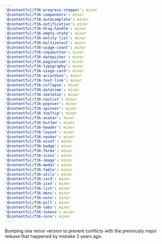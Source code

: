 ```yaml
---
'@contentful/f36-progress-stepper': minor
'@contentful/f36-components': minor
'@contentful/f36-autocomplete': minor
'@contentful/f36-notification': minor
'@contentful/f36-drag-handle': minor
'@contentful/f36-empty-state': minor
'@contentful/f36-entity-list': minor
'@contentful/f36-multiselect': minor
'@contentful/f36-usage-count': minor
'@contentful/f36-copybutton': minor
'@contentful/f36-datepicker': minor
'@contentful/f36-pagination': minor
'@contentful/f36-typography': minor
'@contentful/f36-usage-card': minor
'@contentful/f36-accordion': minor
'@contentful/f36-text-link': minor
'@contentful/f36-collapse': minor
'@contentful/f36-datetime': minor
'@contentful/f36-skeleton': minor
'@contentful/f36-navlist': minor
'@contentful/f36-popover': minor
'@contentful/f36-spinner': minor
'@contentful/f36-tooltip': minor
'@contentful/f36-avatar': minor
'@contentful/f36-button': minor
'@contentful/f36-header': minor
'@contentful/f36-layout': minor
'@contentful/f36-navbar': minor
'@contentful/f36-asset': minor
'@contentful/f36-badge': minor
'@contentful/f36-forms': minor
'@contentful/f36-icons': minor
'@contentful/f36-image': minor
'@contentful/f36-modal': minor
'@contentful/f36-table': minor
'@contentful/f36-utils': minor
'@contentful/f36-card': minor
'@contentful/f36-icon': minor
'@contentful/f36-list': minor
'@contentful/f36-menu': minor
'@contentful/f36-note': minor
'@contentful/f36-pill': minor
'@contentful/f36-tabs': minor
'@contentful/f36-tokens': minor
'@contentful/f36-core': minor
---
```


Bumping one minor version to prevent conflicts with the previously major release that happened by mistake 3 years ago.